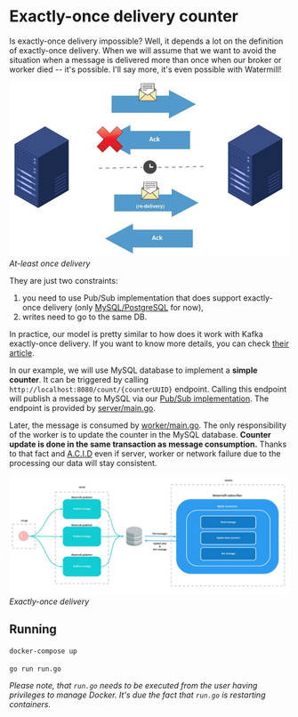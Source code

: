 # Exactly-once delivery counter

Is exactly-once delivery impossible? Well, it depends a lot on the definition of exactly-once delivery.
When we will assume that we want to avoid the situation when a message is delivered more than once when our broker or worker died -- it's possible.
I'll say more, it's even possible with Watermill!

![](./at-least-once-delivery.jpg)
*At-least once delivery*

They are just two constraints:
1. you need to use Pub/Sub implementation that does support exactly-once delivery (only [MySQL/PostgreSQL](https://github.com/ThreeDotsLabs/watermill-sql) for now),
2. writes need to go to the same DB.

In practice, our model is pretty similar to how does it work with Kafka exactly-once delivery. If you want to know more details, you can check [their article](https://www.confluent.io/blog/exactly-once-semantics-are-possible-heres-how-apache-kafka-does-it/).

In our example, we will use MySQL database to implement a **simple counter**. It can be triggered by calling `http://localhost:8080/count/{counterUUID}` endpoint.
Calling this endpoint will publish a message to MySQL via our [Pub/Sub implementation](https://github.com/ThreeDotsLabs/watermill-sql).
The endpoint is provided by [server/main.go](server/main.go).

Later, the message is consumed by [worker/main.go](worker/main.go). The only responsibility of the worker is to update the counter in the MySQL database.
**Counter update is done in the same transaction as message consumption.**
Thanks to that fact and [A.C.I.D](https://en.wikipedia.org/wiki/ACID) even if server, worker or network failure due to the processing our data will stay consistent.


![](./architecture.jpg)
*Exactly-once delivery*

## Running

    docker-compose up

    go run run.go

*Please note, that `run.go` needs to be executed from the user having privileges to manage Docker.
It's due the fact that `run.go` is restarting containers.*
